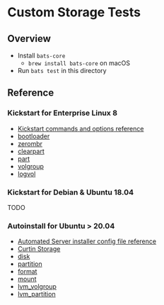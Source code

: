 # Custom Storage Tests

## Overview
- Install `bats-core`
  - `brew install bats-core` on macOS
- Run `bats test` in this directory

## Reference

### Kickstart for Enterprise Linux 8
- [Kickstart commands and options reference](https://access.redhat.com/documentation/en-us/red_hat_enterprise_linux/8/html/system_design_guide/kickstart-commands-and-options-reference_system-design-guide#kickstart-commands-for-installation-program-configuration-and-flow-control_kickstart-commands-and-options-reference)
- [bootloader](https://access.redhat.com/documentation/en-us/red_hat_enterprise_linux/8/html/system_design_guide/kickstart-commands-and-options-reference_system-design-guide#bootloader-required_kickstart-commands-for-handling-storage)
- [zerombr](https://access.redhat.com/documentation/en-us/red_hat_enterprise_linux/8/html/system_design_guide/kickstart-commands-and-options-reference_system-design-guide#zerombr_kickstart-commands-for-handling-storage)
- [clearpart](https://access.redhat.com/documentation/en-us/red_hat_enterprise_linux/8/html/system_design_guide/kickstart-commands-and-options-reference_system-design-guide#clearpart_kickstart-commands-for-handling-storage)
- [part](https://access.redhat.com/documentation/en-us/red_hat_enterprise_linux/8/html/system_design_guide/kickstart-commands-and-options-reference_system-design-guide#part-or-partition_kickstart-commands-for-handling-storage)
- [volgroup](https://access.redhat.com/documentation/en-us/red_hat_enterprise_linux/8/html/system_design_guide/kickstart-commands-and-options-reference_system-design-guide#volgroup_kickstart-commands-for-handling-storage)
- [logvol](https://access.redhat.com/documentation/en-us/red_hat_enterprise_linux/8/html/system_design_guide/kickstart-commands-and-options-reference_system-design-guide#logvol_kickstart-commands-for-handling-storage)

### Kickstart for Debian & Ubuntu 18.04
TODO

### Autoinstall for Ubuntu > 20.04
- [Automated Server installer config file reference](https://ubuntu.com/server/docs/install/autoinstall-reference)
- [Curtin Storage](https://curtin.readthedocs.io/en/latest/topics/storage.html)
- [disk](https://curtin.readthedocs.io/en/latest/topics/storage.html#disk-command)
- [partition](https://curtin.readthedocs.io/en/latest/topics/storage.html#partition-command)
- [format](https://curtin.readthedocs.io/en/latest/topics/storage.html#format-command)
- [mount](https://curtin.readthedocs.io/en/latest/topics/storage.html#mount-command)
- [lvm_volgroup](https://curtin.readthedocs.io/en/latest/topics/storage.html#lvm-volgroup-command)
- [lvm_partition](https://curtin.readthedocs.io/en/latest/topics/storage.html#lvm-partition-command)
